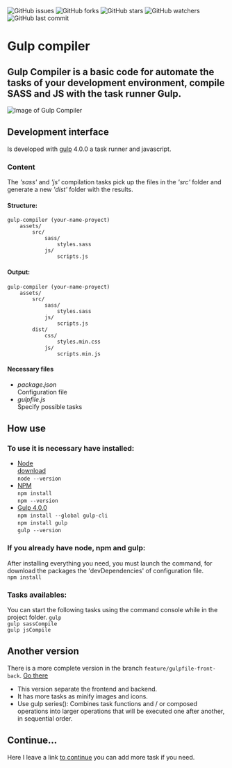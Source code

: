![GitHub issues](https://img.shields.io/github/issues/beatrizsmerino/gulp-compiler)
![GitHub forks](https://img.shields.io/github/forks/beatrizsmerino/gulp-compiler)
![GitHub stars](https://img.shields.io/github/stars/beatrizsmerino/gulp-compiler)
![GitHub watchers](https://img.shields.io/github/watchers/beatrizsmerino/gulp-compiler)
![GitHub last commit](https://img.shields.io/github/last-commit/beatrizsmerino/gulp-compiler)




# Gulp compiler


## Gulp Compiler is a basic code for automate the tasks of your development environment, compile SASS and JS with the task runner Gulp.

![Image of Gulp Compiler](https://github.com/beatrizsmerino/gulp-compiler/blob/feature/documentation/documentation/images/gulp-logo.png)


## Development interface
Is developed with [gulp](https://gulpjs.com/) 4.0.0 a task runner and javascript.

### Content
The *'sass'* and *'js'* compilation tasks pick up the files in the *'src'* folder and generate a new *'dist'* folder with the results.  

#### Structure:
```
gulp-compiler (your-name-proyect)
    assets/
        src/
            sass/  
                styles.sass
            js/
                scripts.js
```

#### Output:
```
gulp-compiler (your-name-proyect)
    assets/
        src/
            sass/  
                styles.sass
            js/
                scripts.js
        dist/
            css/
                styles.min.css
            js/
                scripts.min.js
```

#### Necessary files
- *package.json*  
Configuration file
- *gulpfile.js*  
Specify possible tasks


## How use
### To use it is necessary have installed:
- [Node](https://nodejs.org/es/)  
[download](https://nodejs.org/es/)  
`node --version`
- [NPM](https://docs.npmjs.com/)  
`npm install`  
`npm --version`
- [Gulp 4.0.0](https://gulpjs.com/)  
`npm install --global gulp-cli`  
`npm install gulp`  
`gulp --version`


### If you already have node, npm and gulp:
After installing everything you need, you must launch the command, for download the packages the 'devDependencies' of configuration file.  
`npm install`


### Tasks availables:
You can start the following tasks using the command console while in the project folder.
`gulp`  
`gulp sassCompile`  
`gulp jsCompile`


## Another version
There is a more complete version in the branch `feature/gulpfile-front-back`. [Go there](https://github.com/beatrizsmerino/gulp-compiler/tree/feature/gulpfile-front-back)

- This version separate the frontend and backend.
- It has more tasks as minify images and icons.  
- Use gulp series(): Combines task functions and / or composed operations into larger operations that will be executed one after another, in sequential order.  


## Continue...
Here I leave a link [to continue](https://gulpjs.com/docs/en/getting-started/quick-start) you can add more task if you need. 